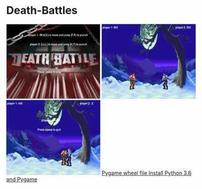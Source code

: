 # Death-Battles
<img src="https://github.com/JPerez5/Death-Battles/blob/master/Capture.PNG?raw=true" width="250" height="200" alt="Capture.png"> <img src="https://github.com/JPerez5/Death-Battles/blob/master/Capture2.PNG?raw=true" width="250" height="200" alt="Capture.png2"> <img src="https://github.com/JPerez5/Death-Battles/blob/master/Capture3.PNG?raw=true" width="250" height="200" alt="Capture.png3">
<a href="http://www.lfd.uci.edu/~gohlke/pythonlibs/#pygame"> Pygame wheel file </a>
<a href="https://youtu.be/_GikMdhAhv0"> Install Python 3.6 and Pygame </a>

